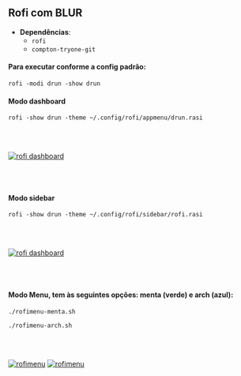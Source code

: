 ## Rofi com BLUR

- **Dependências**:
  - `rofi`
  - `compton-tryone-git`
  
#### Para executar conforme a config padrão:

`rofi -modi drun -show drun`

#### Modo dashboard

`rofi -show drun -theme ~/.config/rofi/appmenu/drun.rasi`

<br></br>

[![rofi dashboard](https://raw.githubusercontent.com/felipefacundes/dotfiles/master/Captura%20de%20tela%20de%2008-10-2019%2016%3A03%3A30.png)](https://raw.githubusercontent.com/felipefacundes/dotfiles/master/Captura%20de%20tela%20de%2008-10-2019%2016%3A03%3A30.png)

<br></br>

#### Modo sidebar

`rofi -show drun -theme ~/.config/rofi/sidebar/rofi.rasi`

<br></br>

[![rofi dashboard](https://raw.githubusercontent.com/felipefacundes/dotfiles/master/Captura%20de%20tela%20de%2008-10-2019%2016%3A08%3A32.png)](https://raw.githubusercontent.com/felipefacundes/dotfiles/master/Captura%20de%20tela%20de%2008-10-2019%2016%3A08%3A32.png)


<br></br>

#### Modo Menu, tem às seguintes opções: menta (verde) e arch (azul):

``` 
./rofimenu-menta.sh

./rofimenu-arch.sh
```
<br></br>

[![rofimenu](https://raw.githubusercontent.com/felipefacundes/dotfiles/master/Captura%20de%20tela%20de%2008-10-2019%2023%3A35%3A06.png)](https://raw.githubusercontent.com/felipefacundes/dotfiles/master/Captura%20de%20tela%20de%2008-10-2019%2023%3A35%3A06.png)
[![rofimenu](https://raw.githubusercontent.com/felipefacundes/dotfiles/master/Captura%20de%20tela%20de%2006-10-2019%2001%3A36%3A00.png)](https://raw.githubusercontent.com/felipefacundes/dotfiles/master/Captura%20de%20tela%20de%2006-10-2019%2001%3A36%3A00.png)
